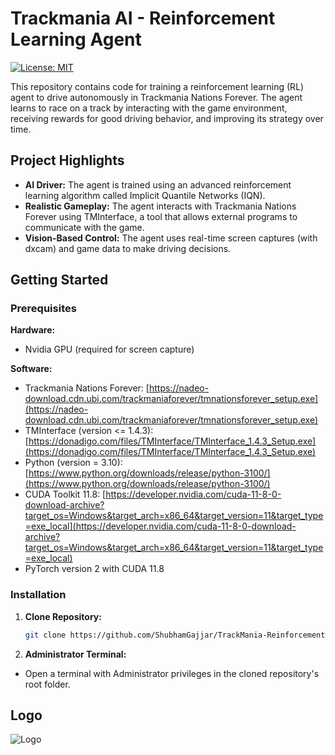 # Trackmania AI - Reinforcement Learning Agent

[![License: MIT](https://img.shields.io/badge/License-MIT-yellow.svg)](https://opensource.org/licenses/MIT)

This repository contains code for training a reinforcement learning (RL) agent to drive autonomously in Trackmania Nations Forever. The agent learns to race on a track by interacting with the game environment, receiving rewards for good driving behavior, and improving its strategy over time.

## Project Highlights

* **AI Driver:** The agent is trained using an advanced reinforcement learning algorithm called Implicit Quantile Networks (IQN). 
* **Realistic Gameplay:** The agent interacts with Trackmania Nations Forever using TMInterface, a tool that allows external programs to communicate with the game.
* **Vision-Based Control:** The agent uses real-time screen captures (with dxcam) and game data to make driving decisions.

## Getting Started

### Prerequisites

**Hardware:**

* Nvidia GPU (required for screen capture)

**Software:**

* Trackmania Nations Forever: [https://nadeo-download.cdn.ubi.com/trackmaniaforever/tmnationsforever_setup.exe](https://nadeo-download.cdn.ubi.com/trackmaniaforever/tmnationsforever_setup.exe)
* TMInterface (version <= 1.4.3): [https://donadigo.com/files/TMInterface/TMInterface_1.4.3_Setup.exe](https://donadigo.com/files/TMInterface/TMInterface_1.4.3_Setup.exe)
* Python (version = 3.10): [https://www.python.org/downloads/release/python-3100/](https://www.python.org/downloads/release/python-3100/)
* CUDA Toolkit 11.8: [https://developer.nvidia.com/cuda-11-8-0-download-archive?target_os=Windows&target_arch=x86_64&target_version=11&target_type=exe_local](https://developer.nvidia.com/cuda-11-8-0-download-archive?target_os=Windows&target_arch=x86_64&target_version=11&target_type=exe_local)
* PyTorch version 2 with CUDA 11.8

### Installation

1. **Clone Repository:**
   ```bash
   git clone https://github.com/ShubhamGajjar/TrackMania-ReinforcementLearning.git
   ```

2. **Administrator Terminal:**
* Open a terminal with Administrator privileges in the cloned repository's root folder.



## Logo
![Logo](https://github.com/user-attachments/assets/846ba420-4b3e-40f6-acac-15138404fe36)
